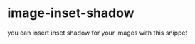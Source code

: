 image-inset-shadow
==================

you can insert inset shadow for your images  with this snippet

